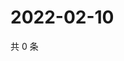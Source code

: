 # 2022-02-10

共 0 条

<!-- BEGIN WEIBO -->
<!-- 最后更新时间 Thu Feb 10 2022 05:11:52 GMT+0800 (China Standard Time) -->

<!-- END WEIBO -->
